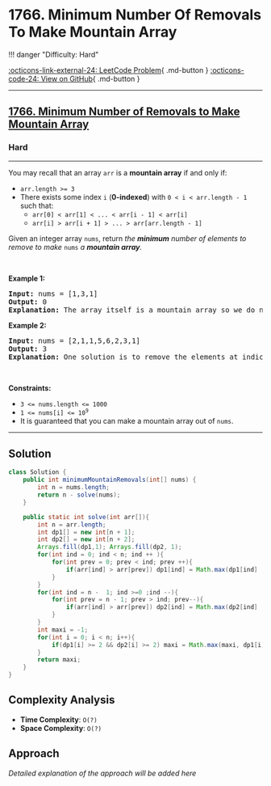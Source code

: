 # 1766. Minimum Number Of Removals To Make Mountain Array

!!! danger "Difficulty: Hard"

[:octicons-link-external-24: LeetCode Problem](https://leetcode.com/problems/minimum-number-of-removals-to-make-mountain-array/){ .md-button }
[:octicons-code-24: View on GitHub](https://github.com/RAJ8664/Leetcode/tree/master/1766-minimum-number-of-removals-to-make-mountain-array){ .md-button }

---

<h2><a href="https://leetcode.com/problems/minimum-number-of-removals-to-make-mountain-array">1766. Minimum Number of Removals to Make Mountain Array</a></h2><h3>Hard</h3><hr><p>You may recall that an array <code>arr</code> is a <strong>mountain array</strong> if and only if:</p>

<ul>
	<li><code>arr.length &gt;= 3</code></li>
	<li>There exists some index <code>i</code> (<strong>0-indexed</strong>) with <code>0 &lt; i &lt; arr.length - 1</code> such that:
	<ul>
		<li><code>arr[0] &lt; arr[1] &lt; ... &lt; arr[i - 1] &lt; arr[i]</code></li>
		<li><code>arr[i] &gt; arr[i + 1] &gt; ... &gt; arr[arr.length - 1]</code></li>
	</ul>
	</li>
</ul>

<p>Given an integer array <code>nums</code>​​​, return <em>the <strong>minimum</strong> number of elements to remove to make </em><code>nums<em>​​​</em></code><em> </em><em>a <strong>mountain array</strong>.</em></p>

<p>&nbsp;</p>
<p><strong class="example">Example 1:</strong></p>

<pre>
<strong>Input:</strong> nums = [1,3,1]
<strong>Output:</strong> 0
<strong>Explanation:</strong> The array itself is a mountain array so we do not need to remove any elements.
</pre>

<p><strong class="example">Example 2:</strong></p>

<pre>
<strong>Input:</strong> nums = [2,1,1,5,6,2,3,1]
<strong>Output:</strong> 3
<strong>Explanation:</strong> One solution is to remove the elements at indices 0, 1, and 5, making the array nums = [1,5,6,3,1].
</pre>

<p>&nbsp;</p>
<p><strong>Constraints:</strong></p>

<ul>
	<li><code>3 &lt;= nums.length &lt;= 1000</code></li>
	<li><code>1 &lt;= nums[i] &lt;= 10<sup>9</sup></code></li>
	<li>It is guaranteed that you can make a mountain array out of <code>nums</code>.</li>
</ul>


---

## Solution

```java
class Solution {
    public int minimumMountainRemovals(int[] nums) {
        int n = nums.length;
        return n - solve(nums);
    }

    public static int solve(int arr[]){
        int n = arr.length;
        int dp1[] = new int[n + 1];
        int dp2[] = new int[n + 2];
        Arrays.fill(dp1,1); Arrays.fill(dp2, 1);
        for(int ind = 0; ind < n; ind ++ ){
            for(int prev = 0; prev < ind; prev ++){
                if(arr[ind] > arr[prev]) dp1[ind] = Math.max(dp1[ind] , 1 + dp1[prev]);
            }
        }
        for(int ind = n -  1; ind >=0 ;ind --){
            for(int prev = n - 1; prev > ind; prev--){
                if(arr[ind] > arr[prev]) dp2[ind] = Math.max(dp2[ind] , 1 + dp2[prev]);
            }
        }
        int maxi = -1;
        for(int i = 0; i < n; i++){
            if(dp1[i] >= 2 && dp2[i] >= 2) maxi = Math.max(maxi, dp1[i] + dp2[i] - 1);
        }
        return maxi;
    }
}
```

## Complexity Analysis

- **Time Complexity**: `O(?)`
- **Space Complexity**: `O(?)`

## Approach

*Detailed explanation of the approach will be added here*


